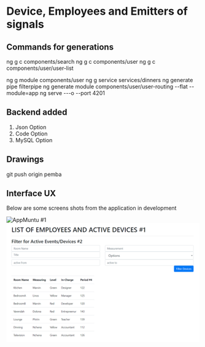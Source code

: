 # Device, Employees and Emitters of signals

## Commands for generations

ng g c components/search
ng g c components/user
ng g c components/user/user-list

ng g module components/user
ng g service services/dinners
ng generate pipe filterpipe
ng generate module components/user/user-routing --flat --module=app
ng serve ---o --port 4201 


## Backend added

1. Json Option
2. Code Option
3. MySQL Option

## Drawings

git push origin pemba

## Interface UX

 Below are some screens shots from the application in development

![ AppMuntu #1 ](https://github.com/LINOSNCHENA/Angular---sorting-data-in-a-template/blob/master/uxViews/page8.png)
![ AppMuntu #2](https://github.com/LINOSNCHENA/Angular---sorting-data-in-a-template/blob/master/uxViews/page1.png)

